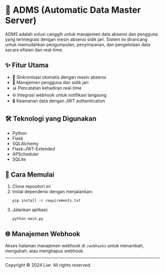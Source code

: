 # 🚀 ADMS (Automatic Data Master Server)

ADMS adalah solusi canggih untuk manajemen data absensi dan pengguna yang terintegrasi dengan mesin absensi sidik jari. Sistem ini dirancang untuk memudahkan pengumpulan, penyimpanan, dan pengelolaan data secara efisien dan real-time.

## ✨ Fitur Utama

- 🔄 Sinkronisasi otomatis dengan mesin absensi
- 👥 Manajemen pengguna dan sidik jari
- 📊 Pencatatan kehadiran real-time
- 🌐 Integrasi webhook untuk notifikasi langsung
- 🔒 Keamanan data dengan JWT authentication

## 🛠️ Teknologi yang Digunakan

- Python
- Flask
- SQLAlchemy
- Flask-JWT-Extended
- APScheduler
- SQLite

## 🚀 Cara Memulai

1. Clone repositori ini
2. Instal dependensi dengan menjalankan:
   ```
   pip install -r requirements.txt
   ```
3. Jalankan aplikasi:
   ```
   python main.py
   ```

## 🌐 Manajemen Webhook

Akses halaman manajemen webhook di `/webhooks` untuk menambah, mengubah, atau menghapus webhook.

---

Copyright © 2024 Liar. All rights reserved.